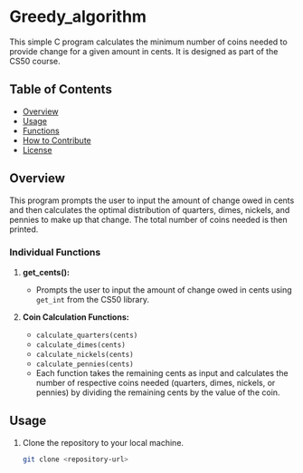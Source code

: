 # Greedy_algorithm

This simple C program calculates the minimum number of coins needed to provide change for a given amount in cents. It is designed as part of the CS50 course.

## Table of Contents

- [Overview](#overview)
- [Usage](#usage)
- [Functions](#functions)
- [How to Contribute](#how-to-contribute)
- [License](#license)

## Overview

This program prompts the user to input the amount of change owed in cents and then calculates the optimal distribution of quarters, dimes, nickels, and pennies to make up that change. The total number of coins needed is then printed.

### Individual Functions

1. **get_cents():**
   - Prompts the user to input the amount of change owed in cents using `get_int` from the CS50 library.

2. **Coin Calculation Functions:**
   - `calculate_quarters(cents)`
   - `calculate_dimes(cents)`
   - `calculate_nickels(cents)`
   - `calculate_pennies(cents)`
   - Each function takes the remaining cents as input and calculates the number of respective coins needed (quarters, dimes, nickels, or pennies) by dividing the remaining cents by the value of the coin.

## Usage

1. Clone the repository to your local machine.
   ```bash
   git clone <repository-url>

